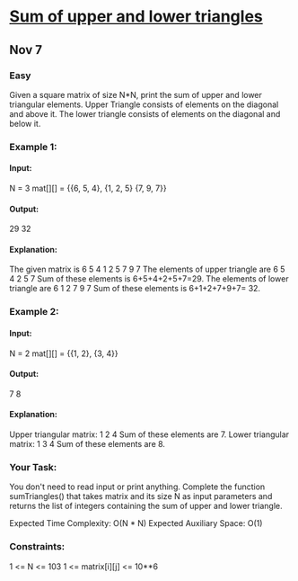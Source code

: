 # [Sum of upper and lower triangles](https://www.geeksforgeeks.org/problems/sum-of-upper-and-lower-triangles-1587115621/1)
## Nov 7
### Easy

Given a square matrix of size N*N, print the sum of upper and lower triangular elements. Upper Triangle consists of elements on the diagonal and above it. The lower triangle consists of elements on the diagonal and below it. 

### Example 1:

#### Input:
N = 3 
mat[][] = {{6, 5, 4},
           {1, 2, 5}
           {7, 9, 7}}

#### Output: 
29 32

#### Explanation:
The given matrix is
6 5 4
1 2 5
7 9 7
The elements of upper triangle are
6 5 4
  2 5
    7
Sum of these elements is 6+5+4+2+5+7=29.
The elements of lower triangle are
6
1 2
7 9 7
Sum of these elements is 6+1+2+7+9+7= 32.

### Example 2:

#### Input:
N = 2
mat[][] = {{1, 2},
           {3, 4}}

#### Output: 
7 8

#### Explanation:
Upper triangular matrix:
1 2
  4
Sum of these elements are 7.
Lower triangular matrix:
1
3 4
Sum of these elements are 8.

### Your Task:
You don't need to read input or print anything. Complete the function sumTriangles() that takes matrix and its size N as input parameters and returns the list of integers containing the sum of upper and lower triangle.

Expected Time Complexity: O(N * N)
Expected Auxiliary Space: O(1)

### Constraints: 
1 <= N <= 103
1 <= matrix[i][j] <= 10**6